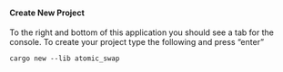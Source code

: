 #### Create New Project

To the right and bottom of this application you should see a tab for the console. To create your project type the following and press “enter”

```
cargo new --lib atomic_swap
```